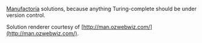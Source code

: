 [Manufactoria](http://pleasingfungus.com/) solutions, because anything Turing-complete should be under version control.

Solution renderer courtesy of [http://man.ozwebwiz.com/](http://man.ozwebwiz.com/).
